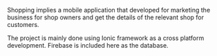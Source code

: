 
Shopping implies a mobile application that developed for marketing the business for shop owners 
and get the details of the relevant shop for customers. 

The project is mainly done using Ionic framework as a cross platform development.
Firebase is included here as the database.

